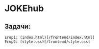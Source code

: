 # JOKEhub  

## Задачи:
    Егор1: (index.html)[/frontend/index.html]
    Егор2: (style.css)[/frontend/style.css]
